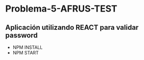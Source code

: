 # Problema-5-AFRUS-TEST

## Aplicación utilizando REACT para validar password

* NPM INSTALL
* NPM START

